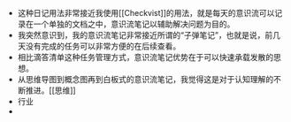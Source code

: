 - 这种日记用法非常接近我使用[[Checkvist]]的用法，就是每天的意识流可以记录在一个单独的文档之中，意识流笔记以辅助解决问题为目的。
- 我突然意识到，我的意识流笔记非常接近所谓的“子弹笔记”，也就是说，前几天没有完成的任务可以非常方便的在后续查看。
- 相比滴答清单这种任务管理方式，意识流笔记优势在于可以快速承载发散的思想。
- 从思维导图到概念图再到白板式的意识流笔记，我觉得这是对于认知理解的不断推进。[[思维]]
- 行业
- 
